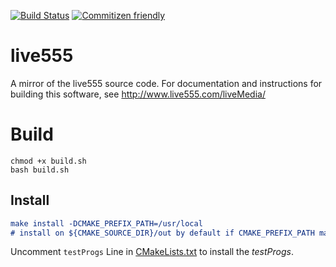 [![Build Status](https://travis-ci.org/kgbook/live555.svg?branch=master)](https://travis-ci.org/kgbook/live555)
[![Commitizen friendly](https://img.shields.io/badge/commitizen-friendly-brightgreen.svg)](https://github.com/kgbook/RTSPServer)

# live555
A mirror of the live555 source code.
For documentation and instructions for building this software,
see <http://www.live555.com/liveMedia/>

# Build
```shell
chmod +x build.sh
bash build.sh
```

## Install
```cmake
make install -DCMAKE_PREFIX_PATH=/usr/local  
# install on ${CMAKE_SOURCE_DIR}/out by default if CMAKE_PREFIX_PATH macro not defined
```

Uncomment `testProgs` Line in [CMakeLists.txt](CMakeLists.txt) to install the *testProgs*.